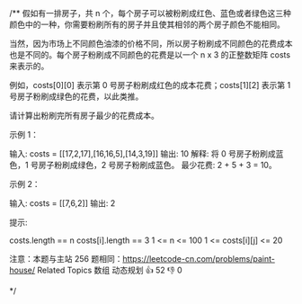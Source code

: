 /**
假如有一排房子，共 n 个，每个房子可以被粉刷成红色、蓝色或者绿色这三种颜色中的一种，你需要粉刷所有的房子并且使其相邻的两个房子颜色不能相同。

当然，因为市场上不同颜色油漆的价格不同，所以房子粉刷成不同颜色的花费成本也是不同的。每个房子粉刷成不同颜色的花费是以一个 n x 3 的正整数矩阵 costs 来表示的。

例如，costs[0][0] 表示第 0 号房子粉刷成红色的成本花费；costs[1][2] 表示第 1 号房子粉刷成绿色的花费，以此类推。

请计算出粉刷完所有房子最少的花费成本。

示例 1：

输入: costs = [[17,2,17],[16,16,5],[14,3,19]]
输出: 10 解释: 将 0 号房子粉刷成蓝色，1 号房子粉刷成绿色，2 号房子粉刷成蓝色。 最少花费: 2 + 5 + 3 = 10。

示例 2：

输入: costs = [[7,6,2]]
输出: 2

提示:

costs.length == n costs[i].length == 3 1 <= n <= 100 1 <= costs[i][j] <= 20

注意：本题与主站 256 题相同：https://leetcode-cn.com/problems/paint-house/
Related Topics 数组 动态规划 👍 52 👎 0

*/